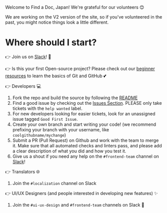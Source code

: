Welcome to Find a Doc, Japan! We're grateful for our volunteers 😊

We are working on the V2 version of the site, so if you've volunteered in the past, you might notice things look a little different.

# Where should I start?

👉️ Join us on [Slack](https://join.slack.com/t/find-a-doc/shared_invite/zt-s4744a6o-MGaGHzLN5wB9aXeha3vdsQ)! 💬

👉 Is this your first Open-source project? Please check out our [beginner resources]( https://github.com/ourjapanlife/findadoc-web/wiki/Getting-Started-with-Open-Source-%F0%9F%94%B0) to learn the basics of Git and GitHub 💕

👉️ Developers 💻️

1. Fork the repo and build the source by following the [README](./README.md)
2. Find a good issue by checking out the [Issues Section](https://github.com/ourjapanlife/findadoc-web/issues). PLEASE only take tickets with the `help wanted` label.
3. For new developers looking for easier tickets, look for an unassigned issue tagged `Good First Issue`.
4. Create your own branch and start writing your code!  (we recommend prefixing your branch with your username, like `coolgithubname/mychange`) 
5. Submit a PR (Pull Request) on Github and work with the team to merge it. Make sure that all automated checks and linters pass, and please add a clear description of what you did and how you test it.
6. Give us a shout if you need any help on the `#frontend-team` channel on [Slack](https://join.slack.com/t/find-a-doc/shared_invite/zt-s4744a6o-MGaGHzLN5wB9aXeha3vdsQ)! 

👉️ Translators 🌐

1. Join the `#localization` channel on Slack

👉️ UI/UX Designers (and people interested in developing new features) ✨

1. Join the `#ui-ux-design` and `#frontend-team` channels on Slack
   🎨
